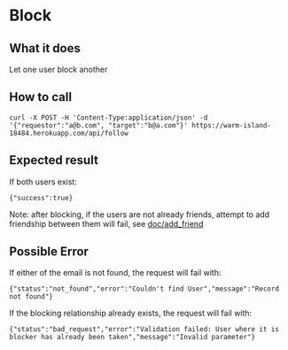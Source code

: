 # Block

## What it does

Let one user block another

## How to call

```
curl -X POST -H 'Content-Type:application/json' -d '{"requestor":"a@b.com", "target":"b@a.com"}' https://warm-island-18484.herokuapp.com/api/follow
```

## Expected result

If both users exist:

```{"success":true}```

Note: after blocking, if the users are not already friends, attempt to add friendship between them will fail, see [doc/add_friend](doc/add_friend.md#possible-error)

## Possible Error

If either of the email is not found, the request will fail with:

```{"status":"not_found","error":"Couldn't find User","message":"Record not found"}```

If the blocking relationship already exists, the request will fail with:

```{"status":"bad_request","error":"Validation failed: User where it is blocker has already been taken","message":"Invalid parameter"}```